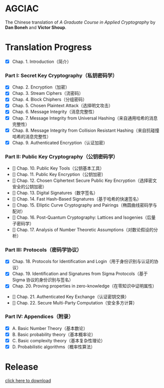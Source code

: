 # AGCIAC
The Chinese translation of _A Graduate Course in Applied Cryptography_ by __Dan Boneh__ and __Victor Shoup__.

# Translation Progress

- [x] Chap. 1. Introduction（简介）

### Part I: Secret Key Cryptography（私钥密码学）

- [x] Chap. 2. Encryption（加密）
- [x] Chap. 3. Stream Ciphers（流密码）
- [x] Chap. 4. Block Chiphers（分组密码）
- [x] Chap. 5. Chosen Plaintext Attack（选择明文攻击）
- [x] Chap. 6. Message Integrity（消息完整性）
- [x] Chap. 7. Message Integrity from Universal Hashing（来自通用哈希的消息完整性）
- [x] Chap. 8. Message Integrity from Collision Resistant Hashing（来自抗碰撞哈希的消息完整性）
- [x] Chap. 9. Authenticated Encryption（认证加密）

### Part II: Public Key Cryptography（公钥密码学）

- [] Chap. 10. Public Key Tools（公钥基本工具）
- [] Chap. 11. Public Key Encryption（公钥加密）
- [] Chap. 12. Chosen Ciphertext Secure Public Key Encryption（选择密文安全的公钥加密）
- [] Chap. 13. Digital Signatures（数字签名）
- [] Chap. 14. Fast Hash-Based Signatures（基于哈希的快速签名）
- [] Chap. 15. Elliptic Curve Cryptography and Pairings（椭圆曲线密码学与配对）
- [] Chap. 16. Post-Quantum Cryptography: Lattices and Isogenies（后量子密码学）
- [] Chap. 17. Analysis of Number Theoretic Assumptions（对数论假设的分析）

### Part III: Protocols（密码学协议）

- [x] Chap. 18. Protocols for Identification and Login（用于身份识别与认证的协议）
- [x] Chap. 19. Identification and Signatures from Sigma Protocols（基于 Sigma 协议的身份识别与签名）
- [x] Chap. 20. Proving properties in zero-knowledge（在零知识中证明属性）
- [] Chap. 21. Authenticated Key Exchange（认证密钥交换）
- [] Chap. 22. Secure Multi-Party Computation（安全多方计算）

### Part IV: Appendices（附录）

- [x] A. Basic Number Theory（基本数论）
- [x] B. Basic probability theory（基本概率论）
- [x] C. Basic complexity theory（基本复杂性理论）
- [x] D. Probabilistic algorithms（概率性算法）

# Release

[click here to download](https://github.com/herculas/AGCIAC-CHN/raw/main/main.pdf)
